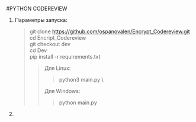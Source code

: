 #PYTHON CODEREVIEW
1. Параметры запуска:
	>git clone https://github.com/ospanovalen/Encrypt_Codereview.git \
	>cd Encript_Codereview \
	>git checkout dev \
	>cd Dev \
	>pip install -r requirements.txt 
	>>Для Linux:
	>>>python3 main.py \
	>>
	>>Для Windows:
	>>>python main.py
2. 
